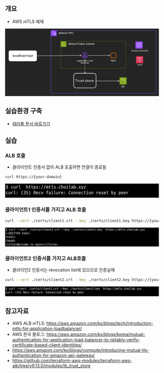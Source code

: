 ## 개요

* AWS mTLS 예제

![](./imgs/arch.png)

## 실습환경 구축

* [테라폼 문서 바로가기](./terraform/README.md)

## 실습

### ALB 호출

* 클라이언트 인증서 없이 ALB 호출하면 연결이 종료됨

```sh
curl https://{your-domain}
```

![](./imgs/failed_curl_ALB.png)

### 클라이언트1 인증서를 가지고 ALB 호출

```sh
curl --cert ./certs/client1.crt --key ./certs/client1.key https://{your-domain}
```

![](./imgs/success_curl_ALB.png)

### 클라이언트2 인증서를 가지고 ALB호출

* 클라이언2 인증서는 revocation list에 있으므로 인증실패

```sh
curl --cert ./certs/client2.crt --key ./certs/client2.key https://{your-domain}
```

![](.//imgs/failed_curl_ALB_revocation.png)


## 참고자료

* AWS ALB mTLS: https://aws.amazon.com/ko/blogs/tech/introduction-mtls-for-application-loadbalancer/
* AWS 한국 블로그: https://aws.amazon.com/ko/blogs/korea/mutual-authentication-for-application-load-balancer-to-reliably-verify-certificate-based-client-identities/
* https://aws.amazon.com/ko/blogs/compute/introducing-mutual-tls-authentication-for-amazon-api-gateway/
* https://github.com/terraform-aws-modules/terraform-aws-alb/tree/v9.13.0/modules/lb_trust_store
